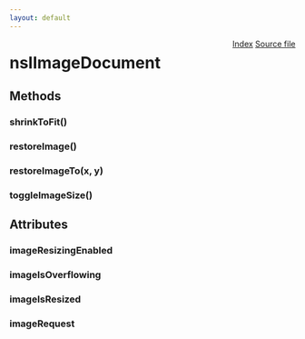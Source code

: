 ```yaml
---
layout: default
---
```

<div class='links' style='float:right'><a href="../index.html">Index</a>
<a href="http://dxr.mozilla.org/mozilla-central/source/dom/html/nsIImageDocument.idl">Source file</a>
</div>

# nsIImageDocument #

## Methods ##

### shrinkToFit() ###

### restoreImage() ###

### restoreImageTo(x, y) ###

### toggleImageSize() ###

## Attributes ##

### imageResizingEnabled ###

### imageIsOverflowing ###

### imageIsResized ###

### imageRequest ###
